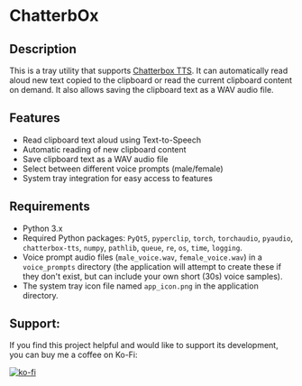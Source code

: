 # ChatterbOx

## Description

This is a tray utility that supports [Chatterbox TTS](https://github.com/resemble-ai/chatterbox). It can automatically read aloud new text copied to the clipboard or read the current clipboard content on demand. It also allows saving the clipboard text as a WAV audio file.

## Features

*   Read clipboard text aloud using Text-to-Speech
*   Automatic reading of new clipboard content
*   Save clipboard text as a WAV audio file
*   Select between different voice prompts (male/female)
*   System tray integration for easy access to features

## Requirements

*   Python 3.x
*   Required Python packages: `PyQt5`, `pyperclip`, `torch`, `torchaudio`, `pyaudio`, `chatterbox-tts`, `numpy`, `pathlib`, `queue`, `re`, `os`, `time`, `logging`.
*   Voice prompt audio files (`male_voice.wav`, `female_voice.wav`) in a `voice_prompts` directory (the application will attempt to create these if they don't exist, but can include your own short (30s) voice samples).
*   The system tray icon file named `app_icon.png` in the application directory.

## Support:

If you find this project helpful and would like to support its development, you can buy me a coffee on Ko-Fi:

[![ko-fi](https://ko-fi.com/img/githubbutton_sm.svg)](https://ko-fi.com/jame25)
